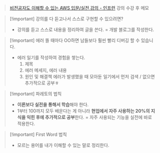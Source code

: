 > [비전공자도 이해할 수 있는 AWS 입문/실전 강의 - 인프런](https://www.inflearn.com/course/비전공자-이해할수있는-aws-입문실전/dashboard) 강의 수강 후 메모

>[!important] 강의를 다 듣고나서 스스로 구현할 수 있으려면? <br>
>- 강의를 듣고 스스로 내용을 정리하여 글을 쓴다.
>= 개발 블로그를 작성한다.

>[!important] 에러 뜰 때마다 OO하면 남들보다 훨씬 빨리 디버깅 할 수 있습니다. <br>
>- 에러 일기를 작성하여 경험을 쌓는다.
>	1. 제목 
>	2. 에러 메세지, 에러 내용
>	3. 원인 및 해결책
> 에러가 발생했을 때 모아둔 일기에서 먼저 검색 / 없으면 추가적으로 공부ㅎ

>[!important] 파레토의 법칙 <br>
>- **이론보다 실전을 통해서 학습**해야 한다.
>- 1부터 100까지 모두 배운다는 게 아니라 **현업에서 자주 사용하는 20%의 지식을 익힌 후에 추가적으로 공부**한다.
>= 자주 사용되는 기능을 실전에 바로 적용한다.

>[!important] First Word 법칙 <br>
>- 모르는 용어를 내가 이해할 수 있는 말로 정리한다.

